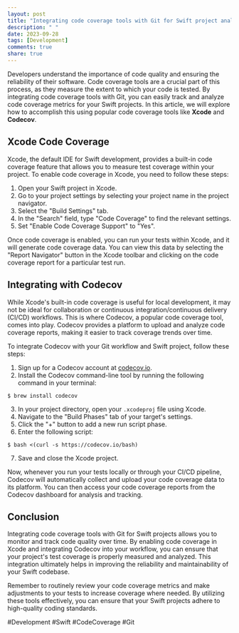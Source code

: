 ```yaml
---
layout: post
title: "Integrating code coverage tools with Git for Swift project analysis"
description: " "
date: 2023-09-28
tags: [Development]
comments: true
share: true
---
```


Developers understand the importance of code quality and ensuring the reliability of their software. Code coverage tools are a crucial part of this process, as they measure the extent to which your code is tested. By integrating code coverage tools with Git, you can easily track and analyze code coverage metrics for your Swift projects. In this article, we will explore how to accomplish this using popular code coverage tools like **Xcode** and **Codecov**.

## Xcode Code Coverage

Xcode, the default IDE for Swift development, provides a built-in code coverage feature that allows you to measure test coverage within your project. To enable code coverage in Xcode, you need to follow these steps:

1. Open your Swift project in Xcode.
2. Go to your project settings by selecting your project name in the project navigator.
3. Select the "Build Settings" tab.
4. In the "Search" field, type "Code Coverage" to find the relevant settings.
5. Set "Enable Code Coverage Support" to "Yes".

Once code coverage is enabled, you can run your tests within Xcode, and it will generate code coverage data. You can view this data by selecting the "Report Navigator" button in the Xcode toolbar and clicking on the code coverage report for a particular test run.

## Integrating with Codecov

While Xcode's built-in code coverage is useful for local development, it may not be ideal for collaboration or continuous integration/continuous delivery (CI/CD) workflows. This is where Codecov, a popular code coverage tool, comes into play. Codecov provides a platform to upload and analyze code coverage reports, making it easier to track coverage trends over time.

To integrate Codecov with your Git workflow and Swift project, follow these steps:

1. Sign up for a Codecov account at [codecov.io](https://www.codecov.io).
2. Install the Codecov command-line tool by running the following command in your terminal: 

```shell
$ brew install codecov
```

3. In your project directory, open your `.xcodeproj` file using Xcode.
4. Navigate to the "Build Phases" tab of your target's settings.
5. Click the "+" button to add a new run script phase.
6. Enter the following script:

```shell
$ bash <(curl -s https://codecov.io/bash)
```

7. Save and close the Xcode project.

Now, whenever you run your tests locally or through your CI/CD pipeline, Codecov will automatically collect and upload your code coverage data to its platform. You can then access your code coverage reports from the Codecov dashboard for analysis and tracking.

## Conclusion

Integrating code coverage tools with Git for Swift projects allows you to monitor and track code quality over time. By enabling code coverage in Xcode and integrating Codecov into your workflow, you can ensure that your project's test coverage is properly measured and analyzed. This integration ultimately helps in improving the reliability and maintainability of your Swift codebase.

Remember to routinely review your code coverage metrics and make adjustments to your tests to increase coverage where needed. By utilizing these tools effectively, you can ensure that your Swift projects adhere to high-quality coding standards.

#Development #Swift #CodeCoverage #Git